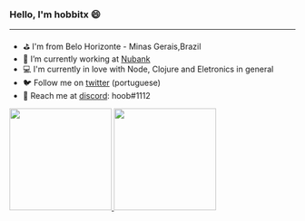 ### Hello, I'm hobbitx 😄
---

- ⛳ I'm from Belo Horizonte - Minas Gerais,Brazil
- 🔨 I’m currently working at [Nubank](https://nubank.com.br)
- 💻 I'm currently in love with Node, Clojure and Eletronics in general
- 🐦 Follow me on [twitter](https://twitter.com/Hobbit_XK) (portuguese)
- 💬 Reach me at [discord](https://discord.gg/7kf8b7MdZR): hoob#1112

<a href="https://www.linkedin.com/in/robert-cristiam/" target="_blank">
<img height="180em" src="https://github-readme-stats.vercel.app/api?username=hobbitx&show_icons=true&theme=algolia&include_all_commits=true&count_private=true" />
<img height="180em"  src="https://github-readme-stats.vercel.app/api/top-langs/?username=hobbitx&layout=compact&langs_count=10&theme=algolia">  
</a>
